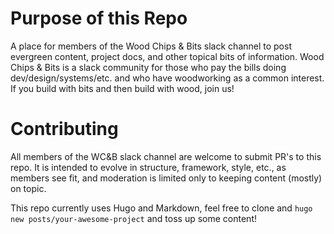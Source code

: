 # Purpose of this Repo

A place for members of the Wood Chips & Bits slack channel to post evergreen content, project docs, and other topical bits of information.  Wood Chips & Bits is a slack community for those who pay the bills doing dev/design/systems/etc. and who have woodworking as a common interest.  If you build with bits and then build with wood, join us!

# Contributing

All members of the WC&B slack channel are welcome to submit PR's to this repo.  It is intended to evolve in structure, framework, style, etc., as members see fit, and moderation is limited only to keeping content (mostly) on topic.

This repo currently uses Hugo and Markdown, feel free to clone and `hugo new posts/your-awesome-project` and toss up some content! 